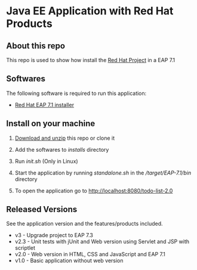 # Java EE Application with Red Hat Products

## About this repo

This repo is used to show how install the [Red Hat Project](https://github.com/ribeirorvs/redhat-project-repo) in a EAP 7.1 

## Softwares

The following software is required to run this application:

- [Red Hat EAP 7.1 installer](https://access.redhat.com/jbossnetwork/restricted/softwareDownload.html?softwareId=55291&product=appplatform)

## Install on your machine

1. [Download and unzip](https://github.com/ribeirorvs/redhat-project/archive/master.zip) this repo or clone it

2. Add the softwares to *installs* directory

3. Run *init.sh* (Only in Linux)

4. Start the application by running *standalone.sh* in the */target/EAP-7.1/bin* directory

5. To open the application go to [http://localhost:8080/todo-list-2.0](http://localhost:8080/todo-list-2.0)

## Released Versions

See the application version and the features/products included.

- v3 - Upgrade project to EAP 7.3
- v2.3 - Unit tests with jUnit and Web version using Servlet and JSP with scriptlet
- v2.0 - Web version in HTML, CSS and JavaScript and EAP 7.1
- v1.0 - Basic application without web version

 
